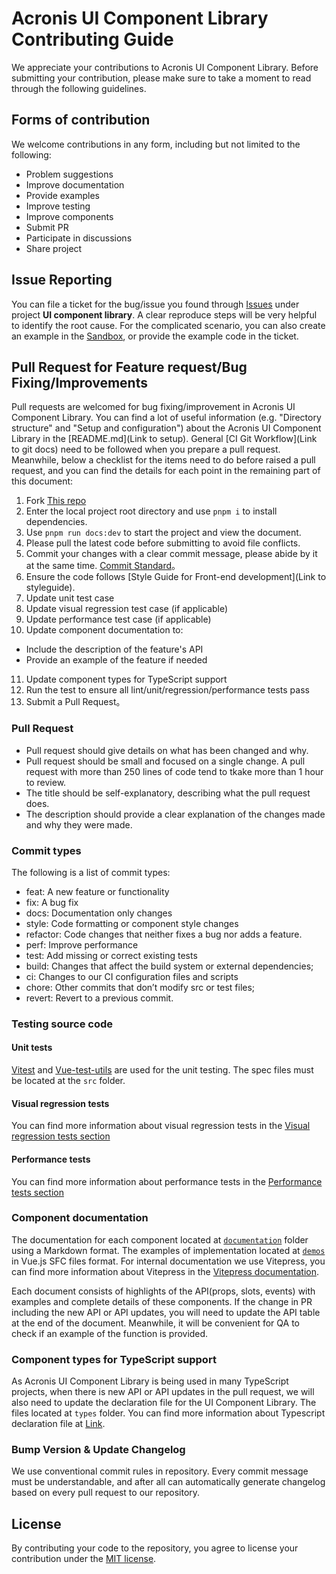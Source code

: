 # Acronis UI Component Library Contributing Guide

We appreciate your contributions to Acronis UI Component Library.
Before submitting your contribution, please make sure to take a moment to read through the following guidelines.

## Forms of contribution

We welcome contributions in any form, including but not limited to the following:

* Problem suggestions
* Improve documentation
* Provide examples
* Improve testing
* Improve components
* Submit PR
* Participate in discussions
* Share project

## Issue Reporting

You can file a ticket for the bug/issue you found through [Issues](https://github.com/acronis/ui-component-library/issues) under project **UI component library**.
A clear reproduce steps will be very helpful to identify the root cause.
For the complicated scenario, you can also create an example in the [Sandbox](https://github.com/acronis/ui-component-library/sandbox/index.vue), or provide the example code in the ticket.

## Pull Request for Feature request/Bug Fixing/Improvements

Pull requests are welcomed for bug fixing/improvement in Acronis UI Component Library.
You can find a lot of useful information (e.g. "Directory structure" and "Setup and configuration") about the Acronis UI Component Library in the [README.md](Link to setup).
General [CI Git Workflow](Link to git docs) need to be followed when you prepare a pull request.
Meanwhile, below a checklist for the items need to do before raised a pull request,
and you can find the details for each point in the remaining part of this document:

1. Fork [This repo](https://github.com/acronis/ui-component-library)
2. Enter the local project root directory and use ```pnpm i``` to install dependencies.
3. Use ```pnpm run docs:dev``` to start the project and view the document.
4. Please pull the latest code before submitting to avoid file conflicts.
5. Commit your changes with a clear commit message, please abide by it at the same time. [Commit Standard](https://acronis.github.io/ui-component-library/guide/commitlint.html)。
6. Ensure the code follows [Style Guide for Front-end development](Link to styleguide).
7. Update unit test case
8. Update visual regression test case (if applicable)
9. Update performance test case (if applicable)
10. Update component documentation to:
   - Include the description of the feature's API
   - Provide an example of the feature if needed
11. Update component types for TypeScript support
12. Run the test to ensure all lint/unit/regression/performance tests pass
13. Submit a Pull Request。

### Pull Request

- Pull request should give details on what has been changed and why.
- Pull request should be small and focused on a single change. A pull request with more than 250 lines of code tend to tkake more than 1 hour to review.
- The title should be self-explanatory, describing what the pull request does.
- The description should provide a clear explanation of the changes made and why they were made.

### Commit types

The following is a list of commit types:

- feat: A new feature or functionality
- fix: A bug fix
- docs: Documentation only changes
- style: Code formatting or component style changes
- refactor: Code changes that neither fixes a bug nor adds a feature.
- perf: Improve performance
- test: Add missing or correct existing tests
- build: Changes that affect the build system or external dependencies;
- ci: Changes to our CI configuration files and scripts
- chore: Other commits that don’t modify src or test files;
- revert: Revert to a previous commit.

### Testing source code

#### Unit tests

[Vitest](https://vitest.dev/) and [Vue-test-utils](https://test-utils.vuejs.org/) are used for the unit testing. 
The spec files must be located at the `src` folder.

#### Visual regression tests

You can find more information about visual regression tests in the [Visual regression tests section](https://acronis.github.io/ui-component-library/guide/testing.html#visual-regression-testing-with-cypress)

#### Performance tests

You can find more information about performance tests in the [Performance tests section](https://acronis.github.io/ui-component-library/guide/testing.html#performance-tests)

### Component documentation

The documentation for each component located at [`documentation`](packages/documentation) folder using a Markdown format.
The examples of implementation located at [`demos`](packages/documentation/demos) in Vue.js SFC files format.
For internal documentation we use Vitepress, you can find more information about Vitepress in the [Vitepress documentation](https://vitepress.dev/).

Each document consists of highlights of the API(props, slots, events) with examples and complete details of these components.
If the change in PR including the new API or API updates, you will need to update the API table at the end of the document. 
Meanwhile, it will be convenient for QA to check if an example of the function is provided.

### Component types for TypeScript support

As Acronis UI Component Library is being used in many TypeScript projects, when there is new API or API updates in the pull request,
we will also need to update the declaration file for the UI Component Library.
The files located at `types` folder. You can find more information about Typescript declaration file at [Link](https://www.typescriptlang.org/docs/handbook/declaration-files/introduction.html).

### Bump Version & Update Changelog

We use conventional commit rules in repository. Every commit message must be understandable,
and after all can automatically generate changelog based on every pull request to our repository.

## License

By contributing your code to the repository, you agree to license your contribution under the [MIT license](./LICENSE).
